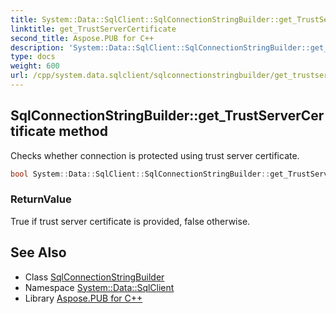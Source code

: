 ```yaml
---
title: System::Data::SqlClient::SqlConnectionStringBuilder::get_TrustServerCertificate method
linktitle: get_TrustServerCertificate
second_title: Aspose.PUB for C++
description: 'System::Data::SqlClient::SqlConnectionStringBuilder::get_TrustServerCertificate method. Checks whether connection is protected using trust server certificate in C++.'
type: docs
weight: 600
url: /cpp/system.data.sqlclient/sqlconnectionstringbuilder/get_trustservercertificate/
---
```

## SqlConnectionStringBuilder::get_TrustServerCertificate method


Checks whether connection is protected using trust server certificate.

```cpp
bool System::Data::SqlClient::SqlConnectionStringBuilder::get_TrustServerCertificate() const
```


### ReturnValue

True if trust server certificate is provided, false otherwise.

## See Also

* Class [SqlConnectionStringBuilder](../)
* Namespace [System::Data::SqlClient](../../)
* Library [Aspose.PUB for C++](../../../)
